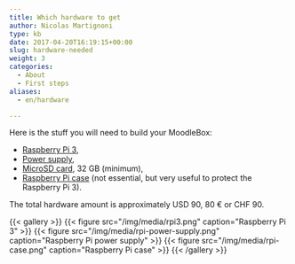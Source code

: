 ```yaml
---
title: Which hardware to get
author: Nicolas Martignoni
type: kb
date: 2017-04-20T16:19:15+00:00
slug: hardware-needed
weight: 3
categories:
  - About
  - First steps
aliases:
  - en/hardware

---
```

Here is the stuff you will need to build your MoodleBox:

  * [Raspberry Pi 3][1],
  * [Power supply][2],
  * [MicroSD card][3], 32 GB (minimum),
  * [Raspberry Pi case][4] (not essential, but very useful to protect the Raspberry Pi 3).

The total hardware amount is approximately USD 90, 80 € or CHF 90.

{{< gallery >}}
{{< figure src="/img/media/rpi3.png" caption="Raspberry Pi 3" >}}
{{< figure src="/img/media/rpi-power-supply.png" caption="Raspberry Pi power supply" >}}
{{< figure src="/img/media/rpi-case.png" caption="Raspberry Pi case" >}}
{{< /gallery >}}

 [1]: https://www.raspberrypi.org/products/raspberry-pi-3-model-b/
 [2]: https://www.raspberrypi.org/products/universal-power-supply/
 [3]: http://thewirecutter.com/reviews/best-microsd-card/
 [4]: https://www.raspberrypi.org/products/raspberry-pi-3-case/
